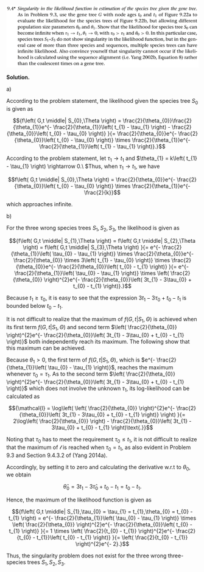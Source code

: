<p>
  <img src=img/9.4-P.png>
</p>

**Solution.**

a\)

According to the problem statement, the likelihood given the species
tree $S_{0}$ is given as

$${f\left( G,t \middle| S_{0},\Theta \right) = \frac{2}{\theta_{0}}\frac{2}{\theta_{1}}e^{- \frac{2}{\theta_{1}}\left( t_{1} - \tau_{1} \right) - \frac{2}{\theta_{0}}\left( t_{0} - \tau_{0} \right)}
}{= \frac{2}{\theta_{0}}e^{- \frac{2}{\theta_{0}}\left( t_{0} - \tau_{0} \right)} \times \frac{2}{\theta_{1}}e^{- \frac{2}{\theta_{1}}\left( t_{1} - \tau_{1} \right)}.}$$

According to the problem statement, let $\tau_{1} \rightarrow t_{1}$ and
$\theta_{1} = k\left( t_{1} - \tau_{1} \right) \rightarrow 0.\ $Thus,
when $\tau_{1} \rightarrow t_{1},$ we have

$$f\left( G,t \middle| S_{0},\Theta \right) = \frac{2}{\theta_{0}}e^{- \frac{2}{\theta_{0}}\left( t_{0} - \tau_{0} \right)} \times \frac{2}{\theta_{1}}e^{- \frac{2}{k}}$$

which approaches infinite.

b\)

For the three wrong species trees $S_{1},S_{2},S_{3}$, the likelihood is
given as

$${f\left( G,t \middle| S_{1},\Theta \right) = f\left( G,t \middle| S_{2},\Theta \right) = f\left( G,t \middle| S_{3},\Theta \right)
}{= e^{- \frac{2}{\theta_{1}}\left( \tau_{0} - \tau_{1} \right)} \times \frac{2}{\theta_{0}}e^{- \frac{2}{\theta_{0}} \times 3\left( t_{1} - \tau_{0} \right)} \times \frac{2}{\theta_{0}}e^{- \frac{2}{\theta_{0}}\left( t_{0} - t_{1} \right)}
}{= e^{- \frac{2}{\theta_{1}}\left( \tau_{0} - \tau_{1} \right)} \times \left( \frac{2}{\theta_{0}} \right)^{2}e^{- \frac{2}{\theta_{0}}\left( 3t_{1} - 3\tau_{0} + t_{0} - t_{1} \right)}.}$$

Because $t_{1} \geq \tau_{0}$, it is easy to see that the expression
$3t_{1} - 3\tau_{0} + t_{0} - t_{1}$ is bounded below $t_{0} - t_{1}.$

It is not difficult to realize that the maximum of
$f\left( G,t \middle| S_{1},\Theta \right)$ is achieved when its first
term $f\left( G,t \middle| S_{1},\Theta \right)$ and second term
$\left( \frac{2}{\theta_{0}} \right)^{2}e^{- \frac{2}{\theta_{0}}\left( 3t_{1} - 3\tau_{0} + t_{0} - t_{1} \right)}$
both independently reach its maximum. The following show that this
maximum can be achieved.

Because $\theta_{1} > 0$, the first term of
$f\left( G,t \middle| S_{1},\Theta \right)$, which is
$e^{- \frac{2}{\theta_{1}}\left( \tau_{0} - \tau_{1} \right)}$, reaches
the maximum whenever $\tau_{0} = \tau_{1}.$ As to the second term
$\left( \frac{2}{\theta_{0}} \right)^{2}e^{- \frac{2}{\theta_{0}}\left( 3t_{1} - 3\tau_{0} + t_{0} - t_{1} \right)}$
which does not involve the unknown $\tau_{1}$, its log-likelihood can be
calculated as

$${\mathcal{l} = \log\left( \left( \frac{2}{\theta_{0}} \right)^{2}e^{- \frac{2}{\theta_{0}}\left( 3t_{1} - 3\tau_{0} + t_{0} - t_{1} \right)} \right)
}{= 2\log\left( \frac{2}{\theta_{0}} \right) - \frac{2}{\theta_{0}}\left( 3t_{1} - 3\tau_{0} + t_{0} - t_{1} \right)\text{.}}$$

Noting that $\tau_{0}$ has to meet the requirement
$\tau_{0} \leq t_{1}$, it is not difficult to realize that the maximum
of $\mathcal{l}$ is reached when $\tau_{0} = t_{1}$, as also evident in
Problem 9.3 and Section 9.4.3.2 of (Yang 2014a).

Accordingly, by setting it to zero and calculating the derivative w.r.t
to $\theta_{0}$, we obtain

$${{\widehat{\theta}}_{0} = 3t_{1} - 3{\widehat{\tau}}_{0} + t_{0} - t_{1}
}{= t_{0} - t_{1}.}$$

Hence, the maximum of the likelihood function is given as

$${f\left( G,t \middle| S_{1},\tau_{0} = \tau_{1} = t_{1},\theta_{0} = t_{0} - t_{1} \right) = e^{- \frac{2}{\theta_{1}}\left( \tau_{0} - \tau_{1} \right)} \times \left( \frac{2}{\theta_{0}} \right)^{2}e^{- \frac{2}{\theta_{0}}\left( t_{0} - t_{1} \right)}
}{= 1 \times \left( \frac{2}{t_{0} - t_{1}} \right)^{2}e^{- \frac{2}{t_{0} - t_{1}}\left( t_{0} - t_{1} \right)}
}{= \left( \frac{2}{t_{0} - t_{1}} \right)^{2}e^{- 2}.}$$

Thus, the singularity problem does not exist for the three wrong
three-species trees $S_{1},S_{2},S_{3}$.
